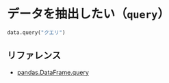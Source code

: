 # データを抽出したい（``query``）

```python
data.query("クエリ")
```

## リファレンス

- [pandas.DataFrame.query](https://pandas.pydata.org/pandas-docs/stable/reference/api/pandas.DataFrame.query.html)
